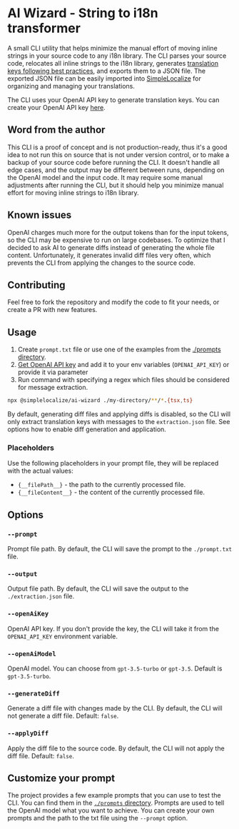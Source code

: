 # AI Wizard - String to i18n transformer 

A small CLI utility that helps minimize the manual effort of moving inline strings in your source code to any i18n library. 
The CLI parses your source code, relocates all inline strings to the i18n library, 
generates [translation keys following best practices](https://simplelocalize.io/blog/posts/best-practices-for-translation-keys/), and exports them to a JSON file. 
The exported JSON file can be easily imported into [SimpleLocalize](https://simplelocalize.io) for organizing and managing your translations.

The CLI uses your OpenAI API key to generate translation keys. You can create your OpenAI API key [here](https://platform.openai.com/account/api-keys).

## Word from the author

This CLI is a proof of concept and is not production-ready, thus it's a good idea to not run this on source that is not under version control,
or to make a backup of your source code before running the CLI.
It doesn't handle all edge cases, and the output may be different between runs, depending on the OpenAI model and the input code.
It may require some manual adjustments after running the CLI, but it should help you minimize manual effort for moving inline strings to i18n library.

## Known issues

OpenAI charges much more for the output tokens than for the input tokens, so the CLI may be expensive to run on large codebases.
To optimize that I decided to ask AI to generate diffs instead of generating the whole file content. 
Unfortunately, it generates invalid diff files very often, which prevents the CLI from applying the changes to the source code.

## Contributing

Feel free to fork the repository and modify the code to fit your needs, or create a PR with new features.

## Usage

1. Create `prompt.txt` file or use one of the examples from the [./prompts directory](./prompts).
2. [Get OpenAI API key](https://platform.openai.com/account/api-keys) and add it to your env variables (`OPENAI_API_KEY`) or provide it via parameter
3. Run command with specifying a regex which files should be considered for message extraction.

```bash
npx @simplelocalize/ai-wizard ./my-directory/**/*.{tsx,ts}
```

By default, generating diff files and applying diffs is disabled, so the CLI will only extract translation keys with messages to the `extraction.json` file. See options how to enable diff generation and application.


### Placeholders

Use the following placeholders in your prompt file, they will be replaced with the actual values:

- `{__filePath__}` - the path to the currently processed file.
- `{__fileContent__}` - the content of the currently processed file.

## Options

### `--prompt`

Prompt file path. By default, the CLI will save the prompt to the `./prompt.txt` file.

### `--output`

Output file path. By default, the CLI will save the output to the `./extraction.json` file.

### `--openAiKey`

OpenAI API key. If you don't provide the key, the CLI will take it from the `OPENAI_API_KEY` environment variable.

### `--openAiModel`

OpenAI model. You can choose from `gpt-3.5-turbo` or `gpt-3.5`. Default is `gpt-3.5-turbo`.

### `--generateDiff`

Generate a diff file with changes made by the CLI. By default, the CLI will not generate a diff file. Default: `false`.

### `--applyDiff`

Apply the diff file to the source code. By default, the CLI will not apply the diff file. Default: `false`.

## Customize your prompt

The project provides a few example prompts that you can use to test the CLI. You can find them in the [`./prompts` directory](./prompts).
Prompts are used to tell the OpenAI model what you want to achieve. You can create your own prompts and the path to the txt file using the `--prompt` option.



